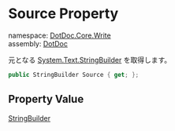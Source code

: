 ﻿# Source Property

namespace: [DotDoc\.Core\.Write](../../DotDoc.Core.Write.md)<br />
assembly: [DotDoc](../../../DotDoc.md)

元となる [System\.Text\.StringBuilder](https://docs.microsoft.com/dotnet/api/System.Text.StringBuilder) を取得します。

```csharp
public StringBuilder Source { get; };
```

## Property Value

[StringBuilder](https://docs.microsoft.com/dotnet/api/System.Text.StringBuilder)

